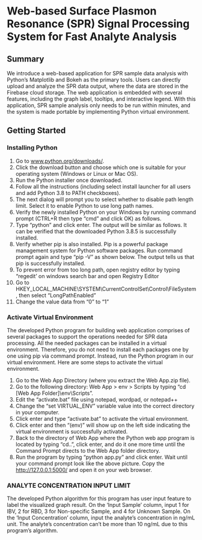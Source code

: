 # Web-based Surface Plasmon Resonance (SPR) Signal Processing System for Fast Analyte Analysis

## Summary
We introduce a web-based application for SPR sample data analysis with Python’s Matplotlib and Bokeh as the primary tools. Users can directly upload and analyze the SPR data output, where the data are stored in the Firebase cloud storage. The web application is embedded with several features, including the graph label, tooltips, and interactive legend. With this application, SPR sample analysis only needs to be run within minutes, and the system is made portable by implementing Python virtual environment.

## Getting Started
### Installing Python
1. Go to www.python.org/downloads/.
2. Click the download button and choose which one is suitable for your operating system (Windows or Linux or Mac OS).
3. Run the Python installer once downloaded.
4. Follow all the instructions (including select install launcher for all users and add Python 3.8 to PATH checkboxes).
5. The next dialog will prompt you to select whether to disable path length limit. Select it to enable Python to use long path names.
6. Verify the newly installed Python on your Windows by running command prompt (CTRL+R then type “cmd” and click OK) as follows.
7. Type “python” and click enter. The output will be similar as follows. It can be verified that the downloaded Python 3.8.5 is successfully installed.
8. Verify whether pip is also installed. Pip is a powerful package management system for Python software packages. Run command prompt again and type “pip -V” as shown below. The output tells us that pip is successfully installed.
9. To prevent error from too long path, open registry editor by typing “regedit’ on windows search bar and open Registry Editor
10. Go to HKEY_LOCAL_MACHINE\SYSTEM\CurrentControlSet\Control\FileSystem, then select “LongPathEnabled”
11. Change the value data from “0” to “1”
### Activate Virtual Environment
The developed Python program for building web application comprises of several packages to support the operations needed for SPR data processing. All the needed packages can be
installed in a virtual environment. Therefore, you do not need to install each packages one by one using pip via command prompt. Instead, run the Python program in our virtual environment. Here are some steps to activate the virtual environment.
1. Go to the Web App Directory (where you extract the Web App.zip file).
2. Go to the following directory: Web App > env > Scripts by typing “cd [Web App Folder]\env\Scripts”.
3. Edit the “activate.bat” file using notepad, wordpad, or notepad++
4. Change the “set VIRTUAL_ENV” variable value into the correct directory in your computer.
5. Click enter and type “activate.bat” to activate the virtual environment.
5. Click enter and then “(env)” will show up on the left side indicating the virtual environment is successfully activated.
6. Back to the directory of Web App where the Python web app program is located by typing “cd..”, click enter, and do it one more time until the Command Prompt directs to the Web App folder directory.
7. Run the program by typing “python app.py” and click enter. Wait until your command prompt look like the above picture. Copy the http://127.0.0.1:5000/ and open it on your web browser.
### ANALYTE CONCENTRATION INPUT LIMIT
The developed Python algorithm for this program has user input feature to label the visualized graph result. On the ‘Input Sample’ column, input 1 for IBV, 2 for RBD, 3 for Non-specific Sample, and 4 for Unknown Sample. On the ‘Input Concentration’ column, input the analyte’s concentration in ng/mL unit. The analyte’s concentration can’t be more than 10 ng/mL due to this program’s algorithm.
